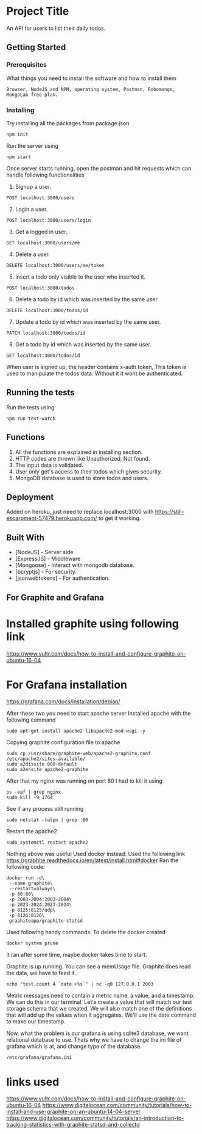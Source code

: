# Project Title

An API for users to list their daily todos.

## Getting Started


### Prerequisites

What things you need to install the software and how to install them

```
Browser, NodeJS and NPM, operating system, Postman, Robomongo, MongoLab free plan. 
```

### Installing

Try installing all the packages from package.json

```
npm init
```
Run the server using 

```
npm start
```

Once server starts running, open the postman and hit requests which can handle following functionalities
1. Signup a user.
```
POST localhost:3000/users
```
2. Login a user.
```
POST localhost:3000/users/login
```
3. Get a logged in user.
```
GET localhost:3000/users/me
```
4. Delete a user.
```
DELETE localhost:3000/users/me/token
```
5. Insert a todo only visible to the user who inserted it.
```
POST localhost:3000/todos
```
6. Delete a todo by id which was inserted by the same user.
```
DELETE localhost:3000/todos/id
```
7. Update a todo by id which was inserted by the same user.
```
PATCH localhost:3000/todos/id
```
8. Get a todo by id which was inserted by the same user.
```
GET localhost:3000/todos/id
```
When user is signed up, the header contains x-auth token, This token is used to manipulate the todos data.
Without it it wont be authenticated.

## Running the tests

Run the tests using

```
npm run test-watch
```
## Functions

1. All the functions are explained in installing section.
2. HTTP codes are thrown like Unauthorized, Not found.
3. The input data is validated.
4. User only get's access to their todos which gives security.
5. MongoDB database is used to store todos and users.

## Deployment

Added on heroku,
just need to replace localhost:3000 with https://still-escarpment-57479.herokuapp.com/
to get it working.

## Built With

* [NodeJS] - Server side
* [ExpressJS] - Middleware
* [Mongoose] - Interact with mongodb database.
* [bcryptjs] - For security.
* [jsonwebtokens] - For authentication.


## For Graphite and Grafana
# Installed graphite using following link 
https://www.vultr.com/docs/how-to-install-and-configure-graphite-on-ubuntu-16-04

# For Grafana installation
https://grafana.com/docs/installation/debian/

After these two you need to start apache server
Installed apache with the following command
```
sudo apt-get install apache2 libapache2-mod-wsgi -y
```
Copying graphite configuration file to apache
```
sudo cp /usr/share/graphite-web/apache2-graphite.conf /etc/apache2/sites-available/
sudo a2dissite 000-default
sudo a2ensite apache2-graphite
```
After that my nginx was running on port 80 I had to kill it using
```
ps -eaf | grep nginx
sudo kill -9 1764
```
See if any process still running
```
sudo netstat -tulpn | grep :80
```
Restart the apache2 
```
sudo systemctl restart apache2
```
Nothing above was useful
Used docker instead:
Used the following link
https://graphite.readthedocs.io/en/latest/install.html#docker
Ran the following code:
```
docker run -d\
 --name graphite\
 --restart=always\
 -p 80:80\
 -p 2003-2004:2003-2004\
 -p 2023-2024:2023-2024\
 -p 8125:8125/udp\
 -p 8126:8126\
 graphiteapp/graphite-statsd
 ```
 Used following handy commands:
 To delete the docker created
 ```
 docker system prune
 ```
 It ran after some time, maybe docker takes time to start.
 
 Graphite is up running.
 You can see a memUsage file.
 Graphite does read the data, we have to feed it.
 ```
 echo "test.count 4 `date +%s`" | nc -q0 127.0.0.1 2003
 ```
Metric messages need to contain a metric name, a value, and a timestamp. We can do this in our terminal. Let's create a value that will match our test storage schema that we created. We will also match one of the definitions that will add up the values when it aggregates. We'll use the date command to make our timestamp.

Now, what the problem is our grafana is using sqlite3 database,
we want relational database to use.
Thats why we have to change the ini file of grafana
which is at, and change type of the database.
```
/etc/grafana/grafana.ini
```

# links used
https://www.vultr.com/docs/how-to-install-and-configure-graphite-on-ubuntu-16-04
https://www.digitalocean.com/community/tutorials/how-to-install-and-use-graphite-on-an-ubuntu-14-04-server
https://www.digitalocean.com/community/tutorials/an-introduction-to-tracking-statistics-with-graphite-statsd-and-collectd

